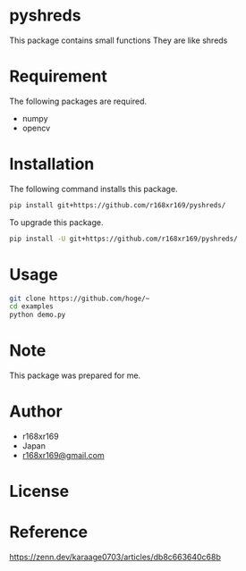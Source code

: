 # pyshreds
 
This package contains small functions 
They are like shreds 
  
# Requirement
 
The following packages are required. 
* numpy
* opencv
 
# Installation

The following command installs this package.
```bash
pip install git+https://github.com/r168xr169/pyshreds/
```

To upgrade this package.
```bash
pip install -U git+https://github.com/r168xr169/pyshreds/
```

 
# Usage
 
 
```bash
git clone https://github.com/hoge/~
cd examples
python demo.py
```
 
# Note
 
This package was prepared for me.

 
# Author
  
* r168xr169
* Japan
* r168xr169@gmail.com
 
# License


# Reference
https://zenn.dev/karaage0703/articles/db8c663640c68b

